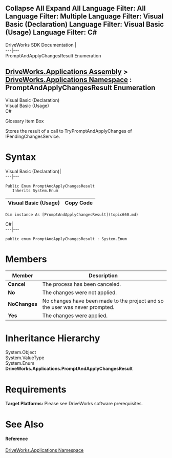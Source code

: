 Collapse All Expand All Language Filter: All  Language Filter: Multiple  Language Filter: Visual Basic (Declaration) Language Filter: Visual Basic (Usage) Language Filter: C#  
---  
DriveWorks SDK Documentation  |   
---|---  
PromptAndApplyChangesResult Enumeration   
  
[DriveWorks.Applications Assembly](topic13.md) > [DriveWorks.Applications Namespace](topic16.md) : PromptAndApplyChangesResult Enumeration  
---  
  
Visual Basic (Declaration)    
Visual Basic (Usage)    
C# 

Glossary Item Box

Stores the result of a call to TryPromptAndApplyChanges of IPendingChangesService. 

# Syntax

Visual Basic (Declaration)|   
---|---  
      
    
    Public Enum PromptAndApplyChangesResult 
       Inherits System.Enum  
  
Visual Basic (Usage)| Copy Code  
---|---  
      
    
    Dim instance As [PromptAndApplyChangesResult](topic660.md)  
  
C#|   
---|---  
      
    
    public enum PromptAndApplyChangesResult : System.Enum   
  
# Members

Member| Description  
---|---  
**Cancel**|  The process has been canceled.  
**No**|  The changes were not applied.  
**NoChanges**|  No changes have been made to the project and so the user was never prompted.  
**Yes**|  The changes were applied.  
  
# Inheritance Hierarchy

System.Object  
System.ValueType  
System.Enum  
**DriveWorks.Applications.PromptAndApplyChangesResult**  


# Requirements

**Target Platforms:** Please see DriveWorks software prerequisites.

# See Also

#### Reference

[DriveWorks.Applications Namespace](topic16.md)


